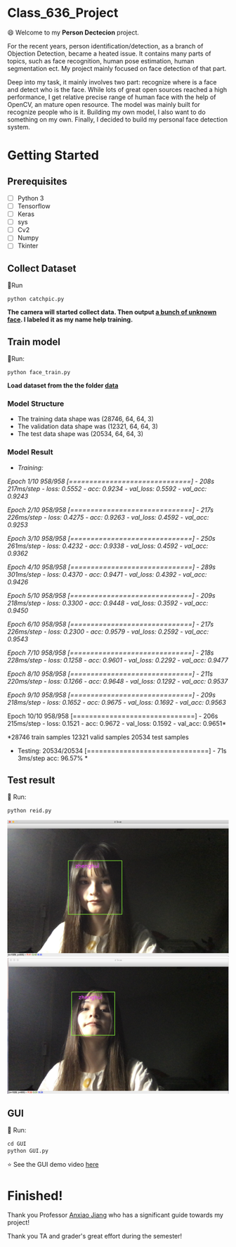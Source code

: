 # Class_636_Project

:smile: Welcome to my **Person Dectecion** project.

For the recent years, person identification/detection, as a branch of Objection Detection, became a heated issue. It contains many parts of topics, such as face recognition, human pose estimation, human segmentation ect. My project mainly focused on face detection of that part.

Deep into my task, it mainly involves two part: recognize where is a face and detect who is the face. While lots of great open sources reached a high performance, I get relative precise range of human face with the help of OpenCV, an mature open resource. The model was mainly built for recognize people who is it. Building my own model, I also want to do something on my own. Finally, I decided to build my personal face detection system.

# Getting Started

## Prerequisites
- [ ] Python 3
- [ ]	Tensorflow
- [ ]	Keras
- [ ]	sys
- [ ]	Cv2
- [ ]	Numpy
- [ ]	Tkinter

## Collect Dataset
:running:Run
```
python catchpic.py
```
**The camera will started collect data. Then output [a bunch of unknown face](https://github.com/ZhenghuiWan/Class_636_Project/tree/master/data/zhenghui). I labeled it as my name help training.**

## Train model
:running:Run:
```
python face_train.py
```
**Load dataset from the the folder [data](/data)**
### Model Structure
- The training data shape was (28746, 64, 64, 3)
- The validation data shape was (12321, 64, 64, 3)
- The test data shape was (20534, 64, 64, 3)


### Model Result

- *Training:*

*Epoch 1/10
958/958 [==============================] - 208s 217ms/step - loss: 0.5552 - acc: 0.9234 - val_loss: 0.5592 - val_acc: 0.9243*

*Epoch 2/10
958/958 [==============================] - 217s 226ms/step - loss: 0.4275 - acc: 0.9263 - val_loss: 0.4592 - val_acc: 0.9253*

*Epoch 3/10
958/958 [==============================] - 250s 261ms/step - loss: 0.4232 - acc: 0.9338 - val_loss: 0.4592 - val_acc: 0.9362*

*Epoch 4/10
958/958 [==============================] - 289s 301ms/step - loss: 0.4370 - acc: 0.9471 - val_loss: 0.4392 - val_acc: 0.9426*

*Epoch 5/10
958/958 [==============================] - 209s 218ms/step - loss: 0.3300 - acc: 0.9448 - val_loss: 0.3592 - val_acc: 0.9450*

*Epoch 6/10
958/958 [==============================] - 217s 226ms/step - loss: 0.2300 - acc: 0.9579 - val_loss: 0.2592 - val_acc: 0.9543*

*Epoch 7/10
958/958 [==============================] - 218s 228ms/step - loss: 0.1258 - acc: 0.9601 - val_loss: 0.2292 - val_acc: 0.9477*

*Epoch 8/10
958/958 [==============================] - 211s 220ms/step - loss: 0.1266 - acc: 0.9648 - val_loss: 0.1292 - val_acc: 0.9537*

*Epoch 9/10
958/958 [==============================] - 209s 218ms/step - loss: 0.1652 - acc: 0.9675 - val_loss: 0.1692 - val_acc: 0.9563*

Epoch 10/10
958/958 [==============================] - 206s 215ms/step - loss: 0.1521 - acc: 0.9672 - val_loss: 0.1592 - val_acc: 0.9651*

*28746 train samples
12321 valid samples
20534 test samples

- Testing:
20534/20534 [==============================] - 71s 3ms/step
acc: 96.57% *


## Test result
:running: Run:
```
python reid.py
```

![Output](Output/1.jpg)
![Output](Output/2.jpg)
## GUI
:running: Run:
```
cd GUI
python GUI.py
```
:star: See the GUI demo video [here](https://youtu.be/D9BKKvXw6rI)

# Finished!
Thank you Professor [Anxiao Jiang](http://faculty.cse.tamu.edu/ajiang/) who has a significant guide towards my project! 

Thank you TA and grader's great effort during the semester!
